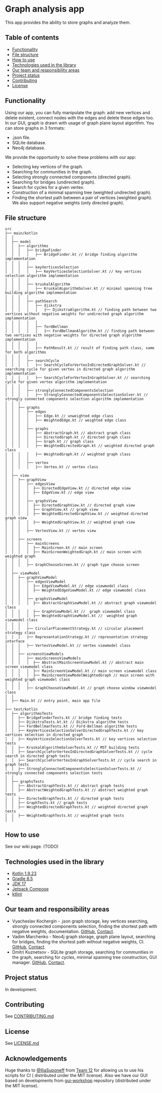 # Graph analysis app

This app provides the ability to store graphs and analyze them.

## Table of contents

* [Functionality](#functionality)
* [File structure](#filestructure)
* [How to use](#howtouse)
* [Technologies used in the library](#technologies)
* [Our team and responsibility areas](#team)
* [Project status](#status)
* [Contributing](#contributing)
* [License](#license)

## Functionality <a name="functionality"></a>

Using our app, you can fully manipulate the graph: add new vertices and delete existent, connect nodes with the edges
and delete these edges too.
In our GUI, graph is drawn with usage of graph plane layout algorithm.
You can store graphs in 3 formats:

* .json file.
* SQLite database.
* Neo4j database.

We provide the opportunity to solve these problems with our app:

* Selecting key vertices of the graph.
* Searching for communities in the graph.
* Selecting strongly connected components (directed graph).
* Searching for bridges (undirected graph).
* Search for cycles for a given vertex.
* Construction of a minimal spanning tree (weighted undirected graph).
* Finding the shortest path between a pair of vertices (weighted graph). We also support negative weights (only directed
  graph).

## File structure <a name="filestructure"></a>

```
src
├── main/kotlin
│  │
│  ├── model
│  │  ├── algorithms
│  │  │   ├── bridgeFinder
│  │  │   │   ├── BridgeFinder.kt // bridge finding algorithm implementation
│  │  │   │
│  │  │   ├── keyVerticesSelection
│  │  │   │   ├── KeyVerticesSelectionSolver.kt // key vertices selection algorithm implementation
│  │  │   │
│  │  │   ├── kruskalAlgorithm
│  │  │   │   ├── KruskalALgorithmSolver.kt // minimal spanning tree building algorithm implementation
│  │  │   │
│  │  │   ├── pathSearch
│  │  │   │   ├── djikstra
│  │  │   │   │   ├── DjikstraAlgorithm.kt // finding path between two vertices without negative weights for undirected graph algorithm implementation
│  │  │   │   │
│  │  │   │   ├── fordBellman
│  │  │   │   │   ├── FordBellmanAlgorithm.kt // finding path between two vertices with negative weights for directed graph algorithm implementation
│  │  │   │   │
│  │  │   │   ├── PathResult.kt // result of finding path class, same for both algorithms
│  │  │   │
│  │  │   ├── searchCycle
│  │  │   │   ├── SearchCycleForVertexInDirectedGraphSolver.kt // searching cycle for given vertex in directed graph algorithm implementation
│  │  │   │   ├── SearchCycleForVertexInGraphSolver.kt // searching cycle for given vertex algorithm implementation
│  │  │   │
│  │  │   ├── stronglyConnectedComponentsSelection
│  │  │   │   ├── StronglyConnectedComponentsSelectionSolver.kt // strongly connected components selection algorithm implementation
│  │  │
│  │  ├── graphs 
│  │  │   ├── edges
│  │  │   │   ├── Edge.kt // unweighted edge class
│  │  │   │   ├── WeightedEdge.kt // weighted edge class
│  │  │   │
│  │  │   ├── graphs
│  │  │   │   ├── AbstractGraph.kt // abstract graph class
│  │  │   │   ├── DirectedGraph.kt // directed graph class
│  │  │   │   ├── Graph.kt // graph class
│  │  │   │   ├── WeightedDirectedGraph.kt // weighted directed graph class
│  │  │   │   ├── WeightedGraph.kt // weighted graph class
│  │  │   │
│  │  │   ├── vertex
│  │  │   │   ├── Vertex.kt // vertex class
│  │
│  ├── view
│  │  ├── graphView
│  │  │   ├── edgesView
│  │  │   │  ├── DirectedEdgeView.kt // directed edge view
│  │  │   │  ├── EdgeView.kt // edge view
│  │  │   │
│  │  │   ├── graphsView
│  │  │   │  ├── DirectedGraphView.kt // directed graph view
│  │  │   │  ├── GraphView.kt // graph view
│  │  │   │  ├── WeightedDirectedGraphView.kt // weighted directed graph view
│  │  │   │  ├── WeightedGraphView.kt // weighted graph view
│  │  │   │
│  │  │   ├── VertexView.kt // vertex view
│  │  │ 
│  │  ├── screens
│  │  │   ├── mainScreens
│  │  │   │  ├── MainScreen.kt // main screen
│  │  │   │  ├── MainScreenWeightedGraph.kt // main screen with weighted graph
│  │  │   │ 
│  │  │   ├── GraphChooseScreen.kt // graph type choose screen
│  │
│  ├── viewModel
│  │  ├── graphViewModel
│  │  │   ├── edgesViewModel
│  │  │   │  ├── EdgeViewModel.kt // edge viewmodel class
│  │  │   │  ├── WeightedEdgeViewModel.kt // edge viewmodel class
│  │  │   │
│  │  │   ├── graphsViewModel
│  │  │   │  ├── AbstractGraphViewModel.kt // abstract graph viewmodel class
│  │  │   │  ├── GraphViewModel.kt //  graph viewmodel class
│  │  │   │  ├── WeightedGraphViewModel.kt //  weighted graph viewmodel class
│  │  │   │
│  │  │   ├── CircularPlacementStrategy.kt // circular placement strategy class
│  │  │   ├── RepresentationStrategy.kt // representation strategy interface
│  │  │   ├── VertexViewModel.kt // vertex viewmodel class
│  │  │
│  │  ├── screensViewModels
│  │  │   ├── mainScreensViewModels
│  │  │   │  ├── AbstractMainScreenViewModel.kt // abstract main screen viewmodel class
│  │  │   │  ├── MainScreenViewModel.kt // main screen viewmodel class
│  │  │   │  ├── MainScreenViewModelWeightedGraph // main screen with weighted graph viewmodel class
│  │  │   │
│  │  │   ├── GraphChooseViewModel.kt // graph choose window viewmodel class
│  │
│  ├── Main.kt // entry point, main app file
│
├── test/kotlin
│  ├── algorithmsTests
│  │  ├── BridgeFinderTests.kt // bridge finding tests
│  │  ├── DjikstraTests.kt.kt // Dijkstra algorithm tests
│  │  ├── FordBellmanTests.kt // Ford-Bellman algorithm tests
│  │  ├── KeyVerticesSelectionSolverDirectedGraphTests.kt // key vertices selection in directed graph
│  │  ├── KeyVerticesSelectionSolverTests.kt // key vertices selection tests
│  │  ├── KruskalAlgorithmSolverTests.kt // MST building tests
│  │  ├── SearchCycleForVertexInDirectedGraphSolverTests.kt // cycle search in directed graph tests
│  │  ├── SearchCycleForVertexInGraphSolverTests.kt // cycle search in graph tests
│  │  ├── StronglyConnectedComponentsSelectionSolverTests.kt // strongly connected components selection tests
│  │
│  ├── graphsTests
│  │  ├── AbstractGraphTests.kt // abstract graph tests
│  │  ├── AbstractWeightedGraphTests.kt // abstract weighted graph tests
│  │  ├── DirectedGraphTests.kt // directed graph tests
│  │  ├── GraphTests.kt // graph tests
│  │  ├── WeightedDirectedGraphTests.kt // weighted directed graph tests
│  │  ├── WeightedGraphTests.kt // weighted graph tests
│  │
```

## How to use <a name="howtouse"></a>

See our wiki page. (TODO)

## Technologies used in the library <a name="technologies"></a>

* [Kotlin 1.9.23](https://kotlinlang.org)
* [Gradle 8.5](https://gradle.org)
* [JDK 17](https://openjdk.org)
* [Jetpack Compose](https://developer.android.com/develop/ui/compose)
* [ktlint](https://github.com/pinterest/ktlint)

## Our team and responsibility areas <a name="team"></a>

* Vyacheslav Kochergin - .json graph storage, key vertices searching, strongly connected components selection, finding
  the shortest path with negative weights,
  documentation. [GitHub](https://github.com/VyacheslavIurevich), [Contact](https://t.me/se4life).
* Vadim Marchenko - Neo4j graph storage, graph plane layout, searching for bridges, finding the shortest path without
  negative weights, CI. [GitHub](https://github.com/elbananium), [Contact](https://t.me/elbananum).
* Dmitri Kuznetsov - SQLite graph storage, searching for communities in the graph, searching for cycles, minimal
  spanning tree construction, GUI manager. [GitHub](https://github.com/f1i3g3), [Contact](https://t.me/f1i3g3).

## Project status <a name="status"></a>

In development.

## Contributing <a name="contributing"></a>

See [CONTRIBUTING.md](./CONTRIBUTING.md)

## License <a name="license"></a>

See [LICENSE.md](./LICENSE.md)

## Acknowledgements

Huge thanks to [@IliaSuponeff](https://github.com/IliaSuponeff)
from [Team 12](https://github.com/spbu-coding-2023/graphs-graphs-12/) for allowing us to use his scripts for CI (
distributed under the MIT license). Also we have our GUI based on developments
from [gui-workshop](https://github.com/spbu-coding-2023/gui-workshop) repository (distributed under the MIT license).